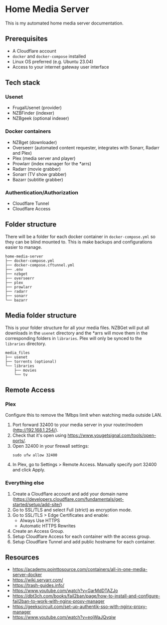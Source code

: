 # Home Media Server

This is my automated home media server documentation.

## Prerequisites
- A Cloudflare account
- `docker` and `docker-compose` installed
- Linux OS preferred (e.g. Ubuntu 23.04)
- Access to your internet gateway user interface

## Tech stack

### Usenet
- FrugalUsenet (provider)
- NZBFinder (indexer)
- NZBgeek (optional indexer)

### Docker containers
- NZBget (downloader)
- Overseerr (automated content requester, integrates with Sonarr, Radarr and Plex)
- Plex (media server and player)
- Prowlarr (index manager for the *arrs)
- Radarr (movie grabber)
- Sonarr (TV show grabber)
- Bazarr (subtitle grabber)

### Authentication/Authorization
- Cloudflare Tunnel
- Cloudflare Access

## Folder structure
There will be a folder for each docker container in `docker-compose.yml` so they can be blind mounted to. This is make backups and configurations easier to manage. 
```
home-media-server
├── docker-compose.yml
├── docker-compose.cftunnel.yml
├── .env
├── nzbget
├── overseerr
├── plex
├── prowlarr
├── radarr
├── sonarr
└── bazarr
```

## Media folder structure 
This is your folder structure for all your media files. NZBGet will put all downloads in the `usenet` directory and the *arrs will move them in the corresponding folders in `libraries`. Plex will only be synced to the `libraries` directory.
```
media_files
├── usenet
├── torrents (optional)
└── libraries
	├── movies
	└── tv
```

## Remote Access 
### Plex
Configure this to remove the 1Mbps limit when watching media outside LAN.
1. Port forward 32400 to your media server in your router/modem (http://192.168.1.254/).
1. Check that it's open using https://www.yougetsignal.com/tools/open-ports/.
1. Open 32400 in your firewall settings:
    ```
    sudo ufw allow 32400
    ```
1. In Plex, go to Settings > Remote Access. Manually specify port 32400 and click Apply.

### Everything else
1. Create a Cloudflare account and add your domain name (https://developers.cloudflare.com/fundamentals/get-started/setup/add-site/)
1. Go to SSL/TLS and select Full (strict) as encryption mode. 
1. Go to SSL/TLS > Edge Certificates and enable:
    - Always Use HTTPS
    - Automatic HTTPS Rewrites
1. Create an Access Group.
1. Setup Cloudflare Access for each container with the access group.
1. Setup Cloudflare Tunnel and add public hostname for each container.


## Resources
- https://academy.pointtosource.com/containers/all-in-one-media-server-docker
- https://wiki.servarr.com/
- https://trash-guides.info/
- https://www.youtube.com/watch?v=GarMdDTAZJo
- https://dbt3ch.com/books/fail2ban/page/how-to-install-and-configure-fail2ban-to-work-with-nginx-proxy-manager
- https://geekscircuit.com/set-up-authentik-sso-with-nginx-proxy-manager
- https://www.youtube.com/watch?v=eojWaJQvqiw
